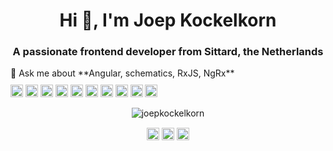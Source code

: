 <h1 align="center">Hi 👋, I'm Joep Kockelkorn</h1>
<h3 align="center">A passionate frontend developer from Sittard, the Netherlands </h3>
💬 Ask me about **Angular, schematics, RxJS, NgRx**

<p style="margin-top: 10px;" align="left"><img src="https://konpa.github.io/devicon/devicon.git/icons/angularjs/angularjs-original.svg" alt="angularjs" width="20" height="20"/> <img src="https://konpa.github.io/devicon/devicon.git/icons/bootstrap/bootstrap-plain.svg" alt="bootstrap" width="20" height="20"/> <img src="https://konpa.github.io/devicon/devicon.git/icons/css3/css3-original-wordmark.svg" alt="css3" width="20" height="20"/> <img src="https://konpa.github.io/devicon/devicon.git/icons/csharp/csharp-original.svg" alt="csharp" width="20" height="20"/> <img src="https://konpa.github.io/devicon/devicon.git/icons/dot-net/dot-net-original-wordmark.svg" alt="dotnet" width="20" height="20"/> <img src="https://konpa.github.io/devicon/devicon.git/icons/html5/html5-original-wordmark.svg" alt="html5" width="20" height="20"/> <img src="https://konpa.github.io/devicon/devicon.git/icons/javascript/javascript-original.svg" alt="javascript" width="20" height="20"/> <img src="https://konpa.github.io/devicon/devicon.git/icons/typescript/typescript-original.svg" alt="typescript" width="20" height="20"/> <img src="https://konpa.github.io/devicon/devicon.git/icons/sass/sass-original.svg" alt="sass" width="20" height="20"/> <img src="https://konpa.github.io/devicon/devicon.git/icons/nodejs/nodejs-original-wordmark.svg" alt="nodejs" width="20" height="20"/></p><p align="center"> <img src="https://github-readme-stats.vercel.app/api?username=joepkockelkorn&show_icons=true" alt="joepkockelkorn" /> </p>

<p align="center">
<a href="https://twitter.com/joepkockelkorn" target="blank"><img align="center" src="https://cdn.jsdelivr.net/npm/simple-icons@3.0.1/icons/twitter.svg" alt="joepkockelkorn" height="20" width="20" /></a>
<a href="https://linkedin.com/in/joepkockelkorn" target="blank"><img align="center" src="https://cdn.jsdelivr.net/npm/simple-icons@3.0.1/icons/linkedin.svg" alt="joepkockelkorn" height="20" width="20" /></a>
<a href="https://stackoverflow.com/users/5475829/joep-kockelkorn" target="blank"><img align="center" src="https://cdn.jsdelivr.net/npm/simple-icons@3.0.1/icons/stackoverflow.svg" alt="joep kockelkorn" height="20" width="20" /></a>
</p>
